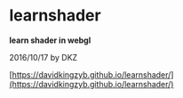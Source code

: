 # learnshader

**learn shader in webgl**

2016/10/17 by DKZ


[https://davidkingzyb.github.io/learnshader/](https://davidkingzyb.github.io/learnshader/)
